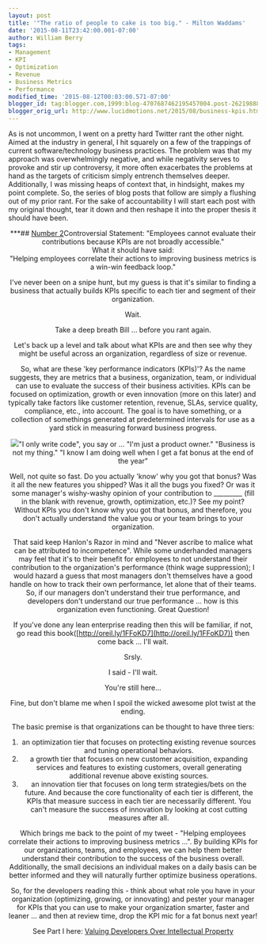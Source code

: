 ```yaml
---
layout: post
title: '"The ratio of people to cake is too big." - Milton Waddams'
date: '2015-08-11T23:42:00.001-07:00'
author: William Berry
tags:
- Management
- KPI
- Optimization
- Revenue
- Business Metrics
- Performance
modified_time: '2015-08-12T00:03:00.571-07:00'
blogger_id: tag:blogger.com,1999:blog-4707687462195457004.post-2621988866311546633
blogger_orig_url: http://www.lucidmotions.net/2015/08/business-kpis.html
---
```


As is not uncommon, I went on a pretty hard Twitter rant the other night. 
Aimed at the industry in general, I hit squarely on a few of the trappings of 
current software/technology business practices. The problem was that my 
approach was overwhelmingly negative, and while negativity serves to provoke 
and stir up controversy, it more often exacerbates the problems at hand as the 
targets of criticism simply entrench themselves deeper. Additionally, I was 
missing heaps of context that, in hindsight, makes my point complete. So, the 
series of blog posts that follow are simply a flushing out of my prior rant. 
For the sake of accountability I will start each post with my original 
thought, tear it down and then reshape it into the proper thesis it should 
have been. 

<div style="text-align: center;">***## <u>Number 2</u>Controversial Statement: 
"Employees cannot evaluate their contributions because KPIs are not broadly 
accessible." 

<div>What it should have said:<div>"Helping employees correlate their actions 
to improving business metrics is a win-win feedback loop." 

I've never been on a snipe hunt, but my guess is that it's similar to finding 
a business that actually builds KPIs specific to each tier and segment of 
their organization. 

Wait. 

Take a deep breath Bill ... before you rant again. 

Let's back up a level and talk about what KPIs are and then see why they might 
be useful across an organization, regardless of size or revenue. 

So, what are these 'key performance indicators (KPIs)'?  As the name suggests, 
they are metrics that a business, organization, team, or individual can use to 
evaluate the success of their business activities.  KPIs can be focused on 
optimization, growth or even innovation (more on this later) and typically 
take factors like customer retention, revenue, SLAs, service quality, 
compliance, etc., into account.  The goal is to have something, or a 
collection of somethings generated at predetermined intervals for use as a 
yard stick in measuring forward business progress. 

[<img border="0" 
src="https://s-media-cache-ak0.pinimg.com/236x/99/95/fc/9995fc5ecf7abe34582a61c8205a295e.jpg" 
/>](https://s-media-cache-ak0.pinimg.com/236x/99/95/fc/9995fc5ecf7abe34582a61c8205a295e.jpg)"I 
only write code", you say or ... 
"I'm just a product owner." 
"Business is not my thing." 
"I know I am doing well when I get a fat bonus at the end of the year" 

Well, not quite so fast.  Do you actually 'know' why you got that bonus?  Was 
it all the new features you shipped?  Was it all the bugs you fixed?  Or was 
it some manager's wishy-washy opinion of your contribution to _________ (fill 
in the blank with revenue, growth, optimization, etc.)?  See my point?  
Without KPIs you don't know why you got that bonus, and therefore, you don't 
actually understand the value you or your team brings to your organization. 

That said keep Hanlon's Razor in mind and "Never ascribe to malice what can be 
attributed to incompetence".  While some underhanded managers may feel that 
it's to their benefit for employees to not understand their contribution to 
the organization's performance (think wage suppression); I would hazard a 
guess that most managers don't themselves have a good handle on how to track 
their own performance, let alone that of their teams.  So, if our managers 
don't understand their true performance, and developers don't understand our 
true performance ... how is this organization even functioning.  Great 
Question! 

If you've done any lean enterprise reading then this will be familiar, if not, 
go read this book([http://oreil.ly/1FFoKD7](http://oreil.ly/1FFoKD7)) then 
come back ... I'll wait. 

Srsly. 

I said - I'll wait. 

You're still here... 

Fine, but don't blame me when I spoil the wicked awesome plot twist at the 
ending. 

The basic premise is that organizations can be thought to have three tiers: 

1. an optimization tier that focuses on protecting existing revenue sources 
and tuning operational behaviors. 
1. a growth tier that focuses on new customer acquisition, expanding services 
and features to existing customers, overall generating additional revenue 
above existing sources. 
1. an innovation tier that focuses on long term strategies/bets on the future. 
And because the core functionality of each tier is different, the KPIs that 
measure success in each tier are necessarily different.  You can't measure the 
success of innovation by looking at cost cutting measures after all. 

Which brings me back to the point of my tweet - "Helping employees correlate 
their actions to improving business metrics ...".  By building KPIs for our 
organizations, teams, and employees, we can help them better understand their 
contribution to the success of the business overall.  Additionally, the small 
decisions an individual makes on a daily basis can be better informed and they 
will naturally further optimize business operations. 

So, for the developers reading this - think about what role you have in your 
organization (optimizing, growing, or innovating) and pester your manager for 
KPIs that you can use to make your organization smarter, faster and leaner ... 
and then at review time, drop the KPI mic for a fat bonus next year! 


See Part I here:  [Valuing Developers Over Intellectual 
Property](http://www.lucidmotions.net/2015/08/value-your-developers.html) 